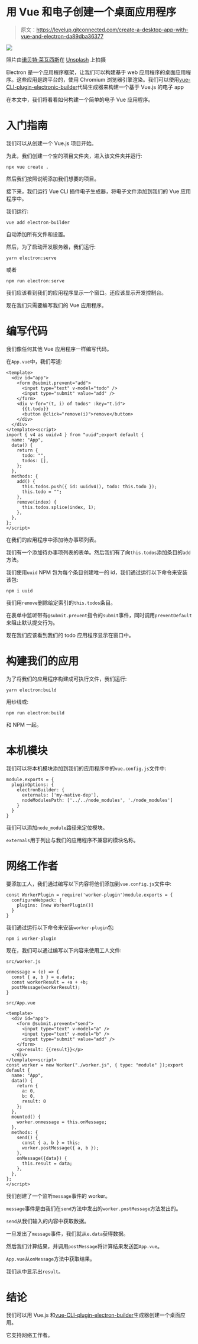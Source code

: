 # 用 Vue 和电子创建一个桌面应用程序

> 原文：<https://levelup.gitconnected.com/create-a-desktop-app-with-vue-and-electron-da89dba36377>

![](img/0403716a1303a2f01067cc9f2f54c7fd.png)

照片由[诺贝特·莱瓦西斯](https://unsplash.com/@levajsics?utm_source=medium&utm_medium=referral)在 [Unsplash](https://unsplash.com?utm_source=medium&utm_medium=referral) 上拍摄

Electron 是一个应用程序框架，让我们可以构建基于 web 应用程序的桌面应用程序。这些应用是跨平台的，使用 Chromium 浏览器引擎渲染。我们可以使用[vue-CLI-plugin-electronic-builder](https://github.com/nklayman/vue-cli-plugin-electron-builder)代码生成器来构建一个基于 Vue.js 的电子 app

在本文中，我们将看看如何构建一个简单的电子 Vue 应用程序。

# 入门指南

我们可以从创建一个 Vue.js 项目开始。

为此，我们创建一个空的项目文件夹，进入该文件夹并运行:

```
npx vue create .
```

然后我们按照说明添加我们想要的项目。

接下来，我们运行 Vue CLI 插件电子生成器，将电子文件添加到我们的 Vue 应用程序中。

我们运行:

```
vue add electron-builder
```

自动添加所有文件和设置。

然后，为了启动开发服务器，我们运行:

```
yarn electron:serve
```

或者

```
npm run electron:serve
```

我们应该看到我们的应用程序显示一个窗口。还应该显示开发控制台。

现在我们只需要编写我们的 Vue 应用程序。

# 编写代码

我们像任何其他 Vue 应用程序一样编写代码。

在`App.vue`中，我们写道:

```
<template>
  <div id="app">
    <form @submit.prevent="add">
      <input type="text" v-model="todo" />
      <input type="submit" value="add" />
    </form>
    <div v-for="(t, i) of todos" :key="t.id">
      {{t.todo}}
      <button @click="remove(i)">remove</button>
    </div>
  </div>
</template><script>
import { v4 as uuidv4 } from "uuid";export default {
  name: "App",
  data() {
    return {
      todo: "",
      todos: [],
    };
  },
  methods: {
    add() {
      this.todos.push({ id: uuidv4(), todo: this.todo });
      this.todo = "";
    },
    remove(index) {
      this.todos.splice(index, 1);
    },
  },
};
</script>
```

在我们的应用程序中添加待办事项列表。

我们有一个添加待办事项列表的表单。然后我们有了向`this.todos`添加条目的`add`方法。

我们使用`uuid` NPM 包为每个条目创建唯一的 id，我们通过运行以下命令来安装该包:

```
npm i uuid
```

我们用`remove`删除给定索引的`this.todos`条目。

在表单中监听带有`@submit.prevent`指令的`submit`事件，同时调用`preventDefault`来阻止默认提交行为。

现在我们应该看到我们的 todo 应用程序显示在窗口中。

# 构建我们的应用

为了将我们的应用程序构建成可执行文件，我们运行:

```
yarn electron:build
```

用纱线或:

```
npm run electron:build
```

和 NPM 一起。

# 本机模块

我们可以将本机模块添加到我们的应用程序中的`vue.config.js`文件中:

```
module.exports = {
  pluginOptions: {
    electronBuilder: {
      externals: ['my-native-dep'],
      nodeModulesPath: ['../../node_modules', './node_modules']
    }
  }
}
```

我们可以添加`node_module`路径来定位模块。

`externals`用于列出与我们的应用程序不兼容的模块名称。

# 网络工作者

要添加工人，我们通过编写以下内容将他们添加到`vue.config.js`文件中:

```
const WorkerPlugin = require('worker-plugin')module.exports = {
  configureWebpack: {
    plugins: [new WorkerPlugin()]
  }
}
```

我们通过运行以下命令来安装`worker-plugin`包:

```
npm i worker-plugin
```

现在，我们可以通过编写以下内容来使用工人文件:

`src/worker.js`

```
onmessage = (e) => {
  const { a, b } = e.data;
  const workerResult = +a + +b;
  postMessage(workerResult);
}
```

`src/App.vue`

```
<template>
  <div id="app">
    <form @submit.prevent="send">
      <input type="text" v-model="a" />
      <input type="text" v-model="b" />
      <input type="submit" value="add" />
    </form>
    <p>result: {{result}}</p>
  </div>
</template><script>
const worker = new Worker("./worker.js", { type: "module" });export default {
  name: "App",
  data() {
    return {
      a: 0,
      b: 0,
      result: 0
    };
  },
  mounted() {
    worker.onmessage = this.onMessage;
  },
  methods: {
    send() {
      const { a, b } = this;
      worker.postMessage({ a, b });
    },
    onMessage({data}) {
      this.result = data;
    },
  },
};
</script>
```

我们创建了一个监听`message`事件的 worker。

`message`事件是由我们在`send`方法中发出的`worker.postMessage`方法发出的。

`send`从我们输入的内容中获取数据。

一旦发出了`message`事件，我们就从`e.data`获得数据。

然后我们计算结果，并调用`postMessage`将计算结果发送回`App.vue`。

`App.vue`从`onMessage`方法中获取结果。

我们从中显示出`result`。

# 结论

我们可以用 Vue.js 和[vue-CLI-plugin-electron-builder](https://github.com/nklayman/vue-cli-plugin-electron-builder)生成器创建一个桌面应用。

它支持网络工作者。